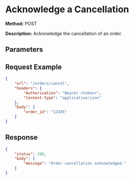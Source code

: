 # Acknowledge a Cancellation
**Method:** POST

**Description:** Acknowledge the cancellation of an order.

## Parameters
<!-- Add parameters here -->

## Request Example
```json
{
    "url": "/orders/cancel",
    "headers": {
        "Authorization": "Bearer <token>",
        "Content-Type": "application/json"
    },
    "body": {
        "order_id": "12345"
    }
}
```

## Response
```json
{
    "status": 200,
    "body": {
        "message": "Order cancellation acknowledged."
    }
}
```
